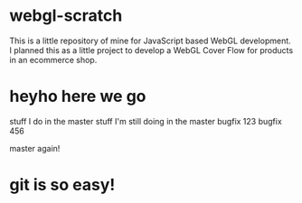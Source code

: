 webgl-scratch
=============

This is a little repository of mine for JavaScript based WebGL development. I planned this as a little project to develop a WebGL Cover Flow for products in an ecommerce shop.

heyho here we go
=============
stuff I do in the master
stuff I'm still doing in the master 
bugfix 123
bugfix 456

master again!

git is so easy!
=============